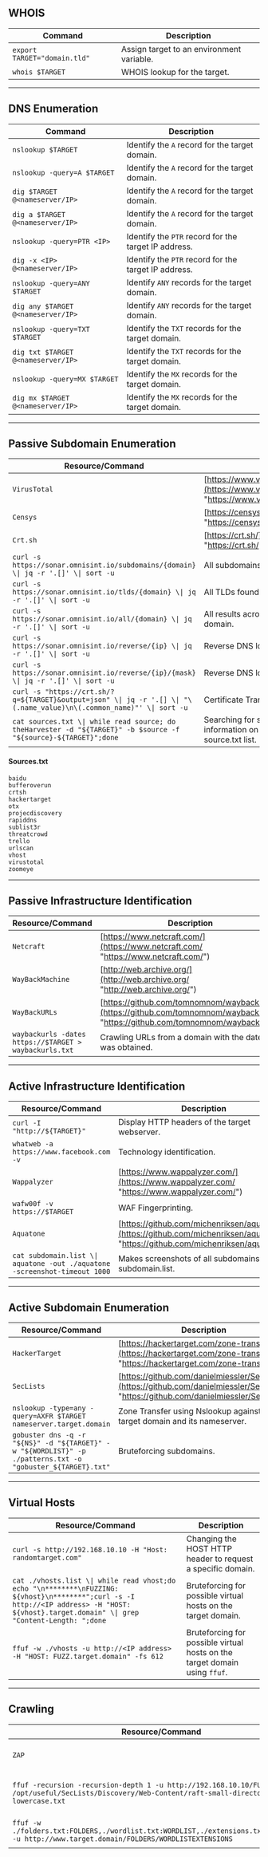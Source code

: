 ## WHOIS

|**Command**|**Description**|
|---|---|
|`export TARGET="domain.tld"`|Assign target to an environment variable.|
|`whois $TARGET`|WHOIS lookup for the target.|

---

## DNS Enumeration

|**Command**|**Description**|
|---|---|
|`nslookup $TARGET`|Identify the `A` record for the target domain.|
|`nslookup -query=A $TARGET`|Identify the `A` record for the target domain.|
|`dig $TARGET @<nameserver/IP>`|Identify the `A` record for the target domain.|
|`dig a $TARGET @<nameserver/IP>`|Identify the `A` record for the target domain.|
|`nslookup -query=PTR <IP>`|Identify the `PTR` record for the target IP address.|
|`dig -x <IP> @<nameserver/IP>`|Identify the `PTR` record for the target IP address.|
|`nslookup -query=ANY $TARGET`|Identify `ANY` records for the target domain.|
|`dig any $TARGET @<nameserver/IP>`|Identify `ANY` records for the target domain.|
|`nslookup -query=TXT $TARGET`|Identify the `TXT` records for the target domain.|
|`dig txt $TARGET @<nameserver/IP>`|Identify the `TXT` records for the target domain.|
|`nslookup -query=MX $TARGET`|Identify the `MX` records for the target domain.|
|`dig mx $TARGET @<nameserver/IP>`|Identify the `MX` records for the target domain.|

---

## Passive Subdomain Enumeration

|**Resource/Command**|**Description**|
|---|---|
|`VirusTotal`|[https://www.virustotal.com/gui/home/url](https://www.virustotal.com/gui/home/url "https://www.virustotal.com/gui/home/url")|
|`Censys`|[https://censys.io/](https://censys.io/ "https://censys.io/")|
|`Crt.sh`|[https://crt.sh/](https://crt.sh/ "https://crt.sh/")|
|`curl -s https://sonar.omnisint.io/subdomains/{domain} \\| jq -r '.[]' \\| sort -u`|All subdomains for a given domain.|
|`curl -s https://sonar.omnisint.io/tlds/{domain} \\| jq -r '.[]' \\| sort -u`|All TLDs found for a given domain.|
|`curl -s https://sonar.omnisint.io/all/{domain} \\| jq -r '.[]' \\| sort -u`|All results across all TLDs for a given domain.|
|`curl -s https://sonar.omnisint.io/reverse/{ip} \\| jq -r '.[]' \\| sort -u`|Reverse DNS lookup on IP address.|
|`curl -s https://sonar.omnisint.io/reverse/{ip}/{mask} \\| jq -r '.[]' \\| sort -u`|Reverse DNS lookup of a CIDR range.|
|`curl -s "https://crt.sh/?q=${TARGET}&output=json" \\| jq -r '.[] \\| "\(.name_value)\n\(.common_name)"' \\| sort -u`|Certificate Transparency.|
|`cat sources.txt \\| while read source; do theHarvester -d "${TARGET}" -b $source -f "${source}-${TARGET}";done`|Searching for subdomains and other information on the sources provided in the source.txt list.|

#### Sources.txt

```
baidu
bufferoverun
crtsh
hackertarget
otx
projecdiscovery
rapiddns
sublist3r
threatcrowd
trello
urlscan
vhost
virustotal
zoomeye
```

---

## Passive Infrastructure Identification

|**Resource/Command**|**Description**|
|---|---|
|`Netcraft`|[https://www.netcraft.com/](https://www.netcraft.com/ "https://www.netcraft.com/")|
|`WayBackMachine`|[http://web.archive.org/](http://web.archive.org/ "http://web.archive.org/")|
|`WayBackURLs`|[https://github.com/tomnomnom/waybackurls](https://github.com/tomnomnom/waybackurls "https://github.com/tomnomnom/waybackurls")|
|`waybackurls -dates https://$TARGET > waybackurls.txt`|Crawling URLs from a domain with the date it was obtained.|

---

## Active Infrastructure Identification

|**Resource/Command**|**Description**|
|---|---|
|`curl -I "http://${TARGET}"`|Display HTTP headers of the target webserver.|
|`whatweb -a https://www.facebook.com -v`|Technology identification.|
|`Wappalyzer`|[https://www.wappalyzer.com/](https://www.wappalyzer.com/ "https://www.wappalyzer.com/")|
|`wafw00f -v https://$TARGET`|WAF Fingerprinting.|
|`Aquatone`|[https://github.com/michenriksen/aquatone](https://github.com/michenriksen/aquatone "https://github.com/michenriksen/aquatone")|
|`cat subdomain.list \\| aquatone -out ./aquatone -screenshot-timeout 1000`|Makes screenshots of all subdomains in the subdomain.list.|

---

## Active Subdomain Enumeration

|**Resource/Command**|**Description**|
|---|---|
|`HackerTarget`|[https://hackertarget.com/zone-transfer/](https://hackertarget.com/zone-transfer/ "https://hackertarget.com/zone-transfer/")|
|`SecLists`|[https://github.com/danielmiessler/SecLists](https://github.com/danielmiessler/SecLists "https://github.com/danielmiessler/SecLists")|
|`nslookup -type=any -query=AXFR $TARGET nameserver.target.domain`|Zone Transfer using Nslookup against the target domain and its nameserver.|
|`gobuster dns -q -r "${NS}" -d "${TARGET}" -w "${WORDLIST}" -p ./patterns.txt -o "gobuster_${TARGET}.txt"`|Bruteforcing subdomains.|

---

## Virtual Hosts

|**Resource/Command**|**Description**|
|---|---|
|`curl -s http://192.168.10.10 -H "Host: randomtarget.com"`|Changing the HOST HTTP header to request a specific domain.|
|`cat ./vhosts.list \\| while read vhost;do echo "\n********\nFUZZING: ${vhost}\n********";curl -s -I http://<IP address> -H "HOST: ${vhost}.target.domain" \\| grep "Content-Length: ";done`|Bruteforcing for possible virtual hosts on the target domain.|
|`ffuf -w ./vhosts -u http://<IP address> -H "HOST: FUZZ.target.domain" -fs 612`|Bruteforcing for possible virtual hosts on the target domain using `ffuf`.|

---

## Crawling

| **Resource/Command**                                                                                                                                 | **Description**                                                                 |
| ---------------------------------------------------------------------------------------------------------------------------------------------------- | ------------------------------------------------------------------------------- |
| `ZAP`                                                                                                                                                | [https://www.zaproxy.org/](https://www.zaproxy.org/ "https://www.zaproxy.org/") |
| `ffuf -recursion -recursion-depth 1 -u http://192.168.10.10/FUZZ -w /opt/useful/SecLists/Discovery/Web-Content/raft-small-directories-lowercase.txt` | Discovering files and folders that cannot be spotted by browsing the website.   |
| `ffuf -w ./folders.txt:FOLDERS,./wordlist.txt:WORDLIST,./extensions.txt:EXTENSIONS -u http://www.target.domain/FOLDERS/WORDLISTEXTENSIONS`           | Mutated bruteforcing against the target web server.                             |